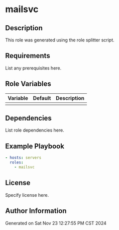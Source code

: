 # mailsvc

## Description

This role was generated using the role splitter script.

## Requirements

List any prerequisites here.

## Role Variables

| Variable | Default | Description |
|----------|---------|-------------|
| | | |

## Dependencies

List role dependencies here.

## Example Playbook

```yaml
- hosts: servers
  roles:
    - mailsvc
```

## License

Specify license here.

## Author Information

Generated on Sat Nov 23 12:27:55 PM CST 2024
